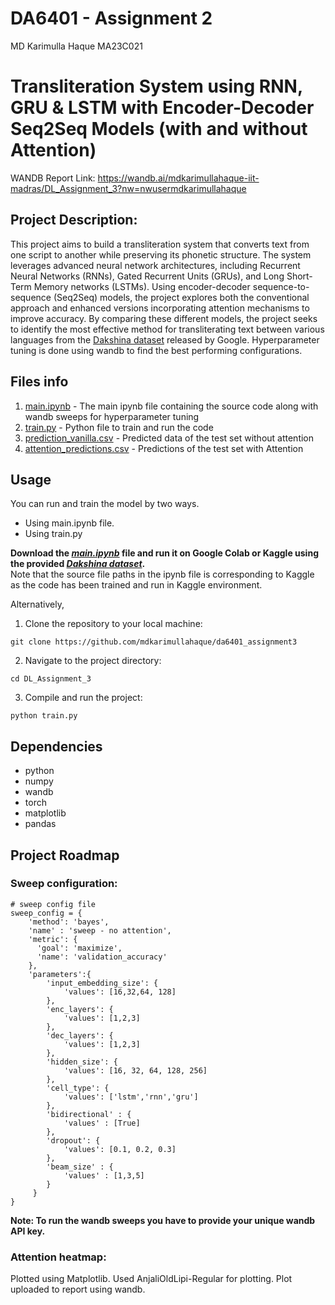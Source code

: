 # DA6401 - Assignment 2

MD Karimulla Haque MA23C021
# Transliteration System using RNN, GRU & LSTM with Encoder-Decoder Seq2Seq Models (with and without Attention)

WANDB Report Link: https://wandb.ai/mdkarimullahaque-iit-madras/DL_Assignment_3?nw=nwusermdkarimullahaque

## Project Description:
This project aims to build a transliteration system that converts text from one script to another while preserving its phonetic structure. The system leverages advanced neural network architectures, including Recurrent Neural Networks (RNNs), Gated Recurrent Units (GRUs), and Long Short-Term Memory networks (LSTMs). Using encoder-decoder sequence-to-sequence (Seq2Seq) models, the project explores both the conventional approach and enhanced versions incorporating attention mechanisms to improve accuracy. By comparing these different models, the project seeks to identify the most effective method for transliterating text between various languages from the [Dakshina dataset](https://github.com/google-research-datasets/dakshina) released by Google. Hyperparameter tuning is done using wandb to find the best performing configurations.

## Files info 
1. [main.ipynb](main.ipynb) - The main ipynb file containing the source code along with wandb sweeps for hyperparameter tuning
2. [train.py](train.py) - Python file to train and run the code
3. [prediction_vanilla.csv](predictions_vanilla/prediction_vanilla.csv) - Predicted data of the test set without attention
4. [attention_predictions.csv](predictions_attention/attention_predictions.csv) - Predictions of the test set with Attention

## Usage
You can run and train the model by two ways. <br>
- Using main.ipynb file.
- Using train.py

**Download the *[main.ipynb](main.ipynb)* file and run it on Google Colab or Kaggle using the provided *[Dakshina dataset](https://storage.googleapis.com/gresearch/dakshina/dakshina_dataset_v1.0.tar)*.** <br>
Note that the source file paths in the ipynb file is corresponding to Kaggle as the code has been trained and run in Kaggle environment. 

Alternatively, <br>
1. Clone the repository to your local machine:  
```
git clone https://github.com/mdkarimullahaque/da6401_assignment3
```
2. Navigate to the project directory: 
```
cd DL_Assignment_3
```
3. Compile and run the project:
```
python train.py
```
 

## Dependencies
- python
- numpy
- wandb 
- torch
- matplotlib
- pandas

## Project Roadmap

### Sweep configuration:
```
# sweep config file
sweep_config = {
    'method': 'bayes',
    'name' : 'sweep - no attention',
    'metric': {
      'goal': 'maximize',
      'name': 'validation_accuracy'
    },
    'parameters':{
        'input_embedding_size': {
            'values': [16,32,64, 128]
        },
        'enc_layers': {
            'values': [1,2,3]
        },
        'dec_layers': {
            'values': [1,2,3]
        },
        'hidden_size': {
            'values': [16, 32, 64, 128, 256]
        },
        'cell_type': {
            'values': ['lstm','rnn','gru']
        },
        'bidirectional' : {
            'values' : [True]
        },
        'dropout': {
            'values': [0.1, 0.2, 0.3]
        },
        'beam_size' : {
            'values' : [1,3,5]
        }
     }
}
```
**Note: To run the wandb sweeps you have to provide your unique wandb API key.**

### Attention heatmap:
Plotted using Matplotlib. Used AnjaliOldLipi-Regular for plotting. Plot uploaded to report using wandb. 
